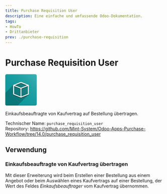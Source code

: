 ```yaml
---
title: Purchase Requisition User
description: Eine einfache und umfassende Odoo-Dokumentation.
tags:
- HowTo
- Drittanbieter
prev: ./purchase-requisition
---
```

# Purchase Requisition User
![icon_oms_box](attachments/icon_oms_box.png)

Einkaufsbeauftragte von Kaufvertrag auf Bestellung übertragen.

Technischer Name: `purchase_requisition_user`\
Repository: <https://github.com/Mint-System/Odoo-Apps-Purchase-Workflow/tree/14.0/purchase_requisition_user>

## Verwendung

### Einkaufsbeauftragte von Kaufvertrag übertragen

Mit dieser Erweiterung wird beim Erstellen einer Bestellung aus einem Angebot oder beim Auswählen eines Kaufvertrags auf einer Bestellung, der Wert des Feldes *Einkaufsbeauftrager* vom Kaufvertrag übernommen.
